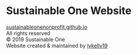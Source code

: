# Sustainable One Website 

[sustainableonenonprofit.github.io](http://sustainableonenonprofit.github.io)  
All rights reserved  
&copy; 2019 Sustainable One  
Website created & maintained by [lykelly19](https://github.com/lykelly19)
